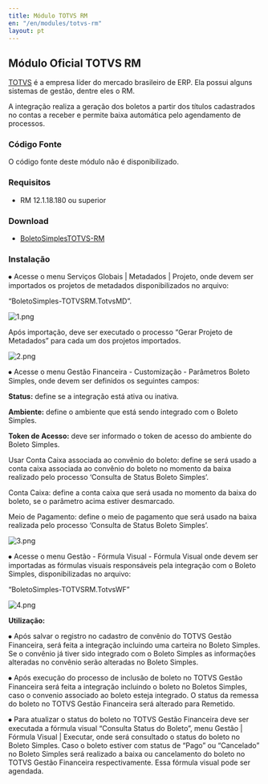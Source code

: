 ```yaml
---
title: Módulo TOTVS RM
en: "/en/modules/totvs-rm"
layout: pt
---
```


## Módulo Oficial TOTVS RM

[TOTVS](https://www.totvs.com) é a empresa líder do mercado brasileiro de ERP. Ela possui alguns sistemas de gestão, dentre eles o RM.

A integração realiza a geração dos boletos a partir dos títulos cadastrados no contas a receber e permite baixa automática pelo agendamento de processos.

### Código Fonte

O código fonte deste módulo não é disponibilizado.

### Requisitos

* RM 12.1.18.180 ou superior

### Download

* [BoletoSimplesTOTVS-RM](/uploads/BoletoSimples-TOTVSRM.zip)

### Instalação

⦁   Acesse o menu Serviços Globais | Metadados | Projeto, onde devem ser importados os projetos de metadados disponibilizados no arquivo:

“BoletoSimples-TOTVSRM.TotvsMD”.


![1.png](/uploads/1.png)



Após importação, deve ser executado o processo “Gerar Projeto de Metadados” para cada um dos projetos importados.


![2.png](/uploads/2.png)



⦁   Acesse o menu Gestão Financeira - Customização - Parâmetros Boleto Simples, onde devem ser definidos os seguintes campos:

**Status:**  define se a integração está ativa ou inativa.

**Ambiente:** define o ambiente que está sendo integrado com o Boleto Simples.

**Token de Acesso:** deve ser informado o token de acesso do ambiente do Boleto Simples.

Usar Conta Caixa associada ao convênio do boleto: define se será usado a conta caixa associada ao convênio do boleto no momento da baixa realizado pelo processo ‘Consulta de Status Boleto Simples’.

Conta Caixa: define a conta caixa que será usada no momento da baixa do boleto, se o parâmetro acima estiver desmarcado.

Meio de Pagamento: define o meio de pagamento que será usado na baixa realizada pelo processo ‘Consulta de Status Boleto Simples’.


![3.png](/uploads/3.png)



⦁   Acesse o menu Gestão - Fórmula Visual - Fórmula Visual onde devem ser importadas as fórmulas visuais responsáveis pela integração com o Boleto Simples, disponibilizadas no arquivo:

“BoletoSimples-TOTVSRM.TotvsWF”


![4.png](/uploads/4.png)



**Utilização:**

⦁   Após salvar o registro no cadastro de convênio do TOTVS Gestão Financeira, será feita a integração incluindo uma carteira no Boleto Simples. Se o convênio já tiver sido integrado com o Boleto Simples as informações alteradas no convênio serão alteradas no Boleto Simples.

⦁   Após execução do processo de inclusão de boleto no TOTVS Gestão Financeira será feita a integração incluindo o boleto no Boletos Simples, caso o convenio associado ao boleto esteja integrado. O status da remessa do boleto no TOTVS Gestão Financeira será alterado para Remetido.

⦁   Para atualizar o status do boleto no TOTVS Gestão Financeira deve ser executada a fórmula visual “Consulta Status do Boleto”, menu Gestão | Fórmula Visual | Executar, onde será consultado o status do boleto no Boleto Simples. Caso o boleto estiver com status de “Pago” ou “Cancelado” no Boleto Simples será realizado a baixa ou cancelamento do boleto no TOTVS Gestão Financeira respectivamente. Essa fórmula visual pode ser agendada.
